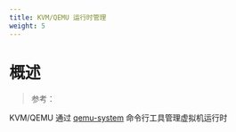 ```yaml
---
title: KVM/QEMU 运行时管理
weight: 5
---
```


# 概述

> 参考：

KVM/QEMU 通过 [qemu-system](/docs/IT学习笔记/10.云原生/1.2.实现虚拟化的工具/KVM_QEMU/KVM_QEMU%20命令行工具/qemu-system.md) 命令行工具管理虚拟机运行时
